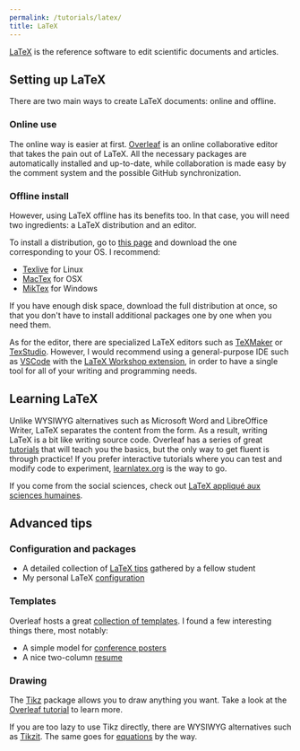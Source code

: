```yaml
---
permalink: /tutorials/latex/
title: LaTeX
---
```


[LaTeX](https://www.latex-project.org/) is the reference software to edit scientific documents and articles.

## Setting up LaTeX

There are two main ways to create LaTeX documents: online and offline.

### Online use

The online way is easier at first. [Overleaf](https://www.overleaf.com/) is an online collaborative editor that takes the pain out of LaTeX. All the necessary packages are automatically installed and up-to-date, while collaboration is made easy by the comment system and the possible GitHub synchronization.

### Offline install

However, using LaTeX offline has its benefits too. In that case, you will need two ingredients: a LaTeX distribution and an editor.

To install a distribution, go to [this page](https://www.latex-project.org/get/) and download the one corresponding to your OS. I recommend:

- [Texlive](https://www.tug.org/texlive/quickinstall.html) for Linux
- [MacTex](https://www.tug.org/mactex/mactex-download.html) for OSX
- [MikTex](https://miktex.org/download) for Windows
  
If you have enough disk space, download the full distribution at once, so that you don't have to install additional packages one by one when you need them.

As for the editor, there are specialized LaTeX editors such as [TeXMaker](https://www.xm1math.net/texmaker/) or [TexStudio](https://www.texstudio.org/). However, I would recommend using a general-purpose IDE such as [VSCode](../tutorials/vscode.md) with the [LaTeX Workshop extension](https://marketplace.visualstudio.com/items?itemName=James-Yu.latex-workshop), in order to have a single tool for all of your writing and programming needs.

## Learning LaTeX

Unlike WYSIWYG alternatives such as Microsoft Word and LibreOffice Writer, LaTeX separates the content from the form. As a result, writing LaTeX is a bit like writing source code. Overleaf has a series of great [tutorials](https://fr.overleaf.com/learn) that will teach you the basics, but the only way to get fluent is through practice! If you prefer interactive tutorials where you can test and modify code to experiment, [learnlatex.org](https://www.learnlatex.org/en/) is the way to go.

If you come from the social sciences, check out [LaTeX appliqué aux sciences humaines](http://tug.ctan.org/info/latex-sciences-humaines.pdf).

## Advanced tips

### Configuration and packages

- A detailed collection of [LaTeX tips](https://github.com/RiMillo/LaTeX_tips) gathered by a fellow student
- My personal LaTeX [configuration](https://github.com/gdalle/LaTeX-packages)

### Templates

Overleaf hosts a great [collection of templates](https://www.overleaf.com/latex/templates). I found a few interesting things there, most notably:

- A simple model for [conference posters](https://fr.overleaf.com/articles/decaf-poster/ryfhdpmwcnpd)
- A nice two-column [resume](https://github.com/liantze/AltaCV)

### Drawing

The [Tikz](https://www.overleaf.com/learn/latex/TikZ_package) package allows you to draw anything you want. Take a look at the [Overleaf tutorial](https://www.overleaf.com/learn/latex/LaTeX_Graphics_using_TikZ%3A_A_Tutorial_for_Beginners_(Part_1)%E2%80%94Basic_Drawing) to learn more.

If you are too lazy to use Tikz directly, there are WYSIWYG alternatives such as [Tikzit](https://tikzit.github.io/). The same goes for [equations](https://latex.codecogs.com/eqneditor/editor.php) by the way.